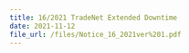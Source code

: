 ```yaml
---
title: 16/2021 TradeNet Extended Downtime
date: 2021-11-12
file_url: /files/Notice_16_2021ver%201.pdf
---
```



